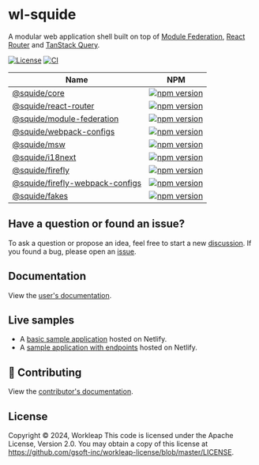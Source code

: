 # wl-squide

A  modular web application shell built on top of [Module Federation](https://module-federation.io/), [React Router](https://reactrouter.com/en/main) and [TanStack Query](https://tanstack.com/query/latest).

[![License](https://img.shields.io/badge/License-Apache_2.0-blue.svg)](./LICENSE)
[![CI](https://github.com/gsoft-inc/wl-squide/actions/workflows/ci.yml/badge.svg)](https://github.com/gsoft-inc/wl-squide/actions/workflows/ci.yml)

| Name | NPM |
| --- | --- |
| [@squide/core](packages/core/README.md) | [![npm version](https://img.shields.io/npm/v/@squide/core)](https://www.npmjs.com/package/@squide/core) |
| [@squide/react-router](packages/react-router/README.md) | [![npm version](https://img.shields.io/npm/v/@squide/react-router)](https://www.npmjs.com/package/@squide/react-router) |
| [@squide/module-federation](packages/module-federation/README.md) | [![npm version](https://img.shields.io/npm/v/@squide/module-federation)](https://www.npmjs.com/package/@squide/module-federation) |
| [@squide/webpack-configs](packages/webpack-configs/README.md) | [![npm version](https://img.shields.io/npm/v/@squide/webpack-configs)](https://www.npmjs.com/package/@squide/webpack-configs) |
| [@squide/msw](packages/msw/README.md) | [![npm version](https://img.shields.io/npm/v/@squide/msw)](https://www.npmjs.com/package/@squide/msw) |
| [@squide/i18next](packages/i18next/README.md) | [![npm version](https://img.shields.io/npm/v/@squide/i18next)](https://www.npmjs.com/package/@squide/i18next) |
| [@squide/firefly](packages/firefly/README.md) | [![npm version](https://img.shields.io/npm/v/@squide/firefly)](https://www.npmjs.com/package/@squide/firefly) |
| [@squide/firefly-webpack-configs](packages/firefly-webpack0configs/README.md) | [![npm version](https://img.shields.io/npm/v/@squide/firefly-webpack-configs)](https://www.npmjs.com/package/@squide/firefly-webpack-configs) |
| [@squide/fakes](packages/fakes/README.md) | [![npm version](https://img.shields.io/npm/v/@squide/fakes)](https://www.npmjs.com/package/@squide/fakes) |

## Have a question or found an issue?

To ask a question or propose an idea, feel free to start a new [discussion](https://github.com/gsoft-inc/wl-squide/discussions). If you found a bug, please open an [issue](https://github.com/gsoft-inc/wl-squide/issues).

## Documentation

View the [user's documentation](https://gsoft-inc.github.io/wl-squide/).

## Live samples

- A [basic sample application](https://squide-basic-host.netlify.app) hosted on Netlify.
- A [sample application with endpoints](https://squide-endpoints-host.netlify.app) hosted on Netlify.

## 🤝 Contributing

View the [contributor's documentation](./CONTRIBUTING.md).

## License

Copyright © 2024, Workleap This code is licensed under the Apache License, Version 2.0. You may obtain a copy of this license at https://github.com/gsoft-inc/workleap-license/blob/master/LICENSE.


